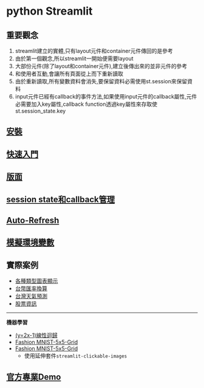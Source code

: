 # python Streamlit
## 重要觀念
1. streamlit建立的實體,只有layout元件和container元件傳回的是參考
2. 由於第一個觀念,所以streamlit一開始便需要layout
3. 大部份元件(除了layout和container元件),建立後傳出來的並非元件的參考
4. 和使用者互動,會讓所有頁面從上而下重新讀取
5. 由於重新讀取,所有變數資料會消失,要保留資料必需使用st.session來保留資料
6. input元件已經有callback的事件方法,如果使用input元件的callback屬性,元件必需要加入key屬性,callback function透過key屬性來存取使st.session_state.key

## [安裝](./安裝和執行)
## [快速入門](./快速入門/)
## [版面](./版面)
## [session state和callback管理](./session_state_manager)
## [Auto-Refresh](./autorefresh)
## [模擬環境變數](./模擬環境變數)
## 實際案例
- [各種類型圖表顯示](./實際案例/student_scores/)
- [台幣匯率換算](./實際案例/exchange_rate/)
- [台灣天氣預測](./實際案例/taiwan_weather/)
- [股票資訊](./實際案例/finance/)
---
**機器學習**
- [(y=2x-1)線性迴歸](./實際案例/tensorflow1/)
- [Fashion MNIST-5x5-Grid](./實際案例/tensorflow3/)
- [Fashion MNIST-5x5-Grid](./實際案例/tensorflow4/)
	- 使用延伸套件`‌streamlit-clickable-images`
## [官方專業Demo](https://github.com/streamlit)